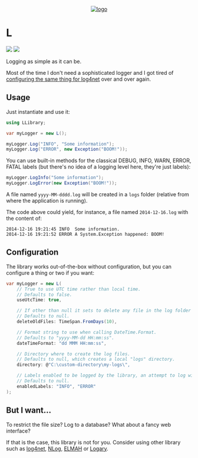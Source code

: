 <p align="center">
    <a href="#l">
        <img alt="logo" src="Assets/logo-200x200.png">
    </a>
</p>

# L

[![][build-img]][build]
[![][nuget-img]][nuget]

Logging as simple as it can be.

Most of the time I don't need a sophisticated logger and I got tired of [configuring the same thing for log4net] over
and over again.

[build]:                                  https://ci.appveyor.com/project/TallesL/net-L
[build-img]:                              https://ci.appveyor.com/api/projects/status/github/tallesl/net-L?svg=true
[nuget]:                                  https://www.nuget.org/packages/L
[nuget-img]:                              https://badge.fury.io/nu/L.svg
[configuring the same thing for log4net]: https://logging.apache.org/log4net/release/manual/configuration.html

## Usage

Just instantiate and use it:

```cs
using LLibrary;

var myLogger = new L();

myLogger.Log("INFO", "Some information");
myLogger.Log("ERROR", new Exception("BOOM!"));
```

You can use built-in methods for the classical DEBUG, INFO, WARN, ERROR, FATAL labels (but there's no idea of a 
logging level here, they're just labels):

```cs
myLogger.LogInfo("Some information");
myLogger.LogError(new Exception("BOOM!"));
```

A file named `yyyy-MM-dddd.log` will be created in a `logs` folder (relative from where the application is running). 

The code above could yield, for instance, a file named `2014-12-16.log` with the content of:

```
2014-12-16 19:21:45 INFO  Some information.
2014-12-16 19:21:52 ERROR A System.Exception happened: BOOM!
```

## Configuration

The library works out-of-the-box without configuration, but you can configure a thing or two if you want:

```cs
var myLogger = new L(
    // True to use UTC time rather than local time.
    // Defaults to false.
    useUtcTime: true,

    // If other than null it sets to delete any file in the log folder that is older than the time set.
    // Defaults to null.
    deleteOldFiles: TimeSpan.FromDays(10),

    // Format string to use when calling DateTime.Format.
    // Defaults to "yyyy-MM-dd HH:mm:ss".
    dateTimeFormat: "dd MMM HH:mm:ss",

    // Directory where to create the log files.
    // Defaults to null, which creates a local "logs" directory.
    directory: @"C:\custom-directory\my-logs\",

    // Labels enabled to be logged by the library, an attempt to log with a label that is not enabled is ignored (no error is raised), null or empty enables all labels.
    // Defaults to null.
    enabledLabels: "INFO", "ERROR"
);
```

## But I want...

To restrict the file size?
Log to a database?
What about a fancy web interface?

If that is the case, this library is not for you.
Consider using other library such as [log4net], [NLog], [ELMAH] or [Logary].

[log4net]: http://logging.apache.org/log4net
[NLog]:    http://nlog-project.org
[ELMAH]:   https://code.google.com/p/elmah
[Logary]:  http://logary.github.io
